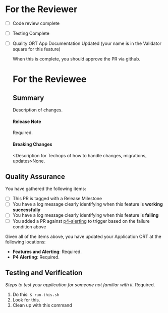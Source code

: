 # For the Reviewer
- [ ] Code review complete
- [ ] Testing Complete
- [ ] Quality ORT App Documentation Updated (your name is in the Validator square for this feature)

  When this is complete, you should approve the PR via github.

  # For the Reviewee

  <Reminder PR Title should be JIRA_NUMBER and Useful Description>

  ## Summary
  Description of changes.

  #### Release Note
  <Concise sentence describing change>Required.

  #### Breaking Changes
  <Description for Techops of how to handle changes, migrations, updates>None.

## Quality Assurance

You have gathered the following items:
  - [ ] This PR is tagged with a Release Milestone
  - [ ] You have a log message clearly identifying when this feature is **working successfully**
  - [ ] You have a log message clearly identifying when this feature is **failing**
  - [ ] You added a PR against [p4-alerting](https://github.com/istresearch/p4-alerting/) to trigger based on the failure condition above

Given all of the items above, you have updated your Application ORT at the following locations:
  - **Features and Alerting**: <link to app ORT>Required.
  - **P4 Alerting**: <link to p4-alerting PR>Required.

## Testing and Verification

  *Steps to test your application for someone not familiar with it.* Required.

1. Do this: `$ run-this.sh`
  2. Look for this.
  3. Clean up with this command
